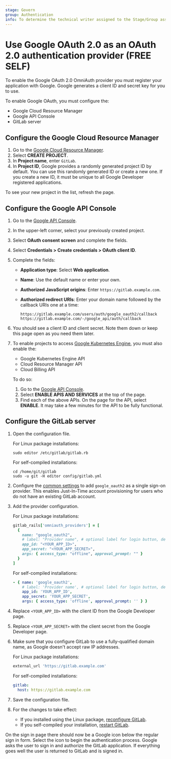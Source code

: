 ```yaml
---
stage: Govern
group: Authentication
info: To determine the technical writer assigned to the Stage/Group associated with this page, see https://handbook.gitlab.com/handbook/product/ux/technical-writing/#assignments
---
```


# Use Google OAuth 2.0 as an OAuth 2.0 authentication provider **(FREE SELF)**

To enable the Google OAuth 2.0 OmniAuth provider you must register your application
with Google. Google generates a client ID and secret key for you to use.

To enable Google OAuth, you must configure the:

- Google Cloud Resource Manager
- Google API Console
- GitLab server

## Configure the Google Cloud Resource Manager

1. Go to the [Google Cloud Resource Manager](https://console.cloud.google.com/cloud-resource-manager).
1. Select **CREATE PROJECT**.
1. In **Project name**, enter `GitLab`.
1. In **Project ID**, Google provides a randomly generated project ID by default.
   You can use this randomly generated ID or create a new one. If you create a new
   ID, it must be unique to all Google Developer registered applications.

To see your new project in the list, refresh the page.

## Configure the Google API Console

1. Go to the [Google API Console](https://console.developers.google.com/apis/dashboard).
1. In the upper-left corner, select your previously created project.
1. Select **OAuth consent screen** and complete the fields.
1. Select **Credentials > Create credentials > OAuth client ID**.
1. Complete the fields:
   - **Application type**: Select **Web application**.
   - **Name**: Use the default name or enter your own.
   - **Authorized JavaScript origins**: Enter `https://gitlab.example.com`.
   - **Authorized redirect URIs**: Enter your domain name followed by the
     callback URIs one at a time:

     ```plaintext
     https://gitlab.example.com/users/auth/google_oauth2/callback
     https://gitlab.example.com/-/google_api/auth/callback
     ```

1. You should see a client ID and client secret. Note them down
   or keep this page open as you need them later.
1. To enable projects to access [Google Kubernetes Engine](../user/infrastructure/clusters/index.md),
   you must also enable the:
   - Google Kubernetes Engine API
   - Cloud Resource Manager API
   - Cloud Billing API

   To do so:

   1. Go to the [Google API Console](https://console.developers.google.com/apis/dashboard).
   1. Select **ENABLE APIS AND SERVICES** at the top of the page.
   1. Find each of the above APIs. On the page for the API, select **ENABLE**.
      It may take a few minutes for the API to be fully functional.

## Configure the GitLab server

1. Open the configuration file.

   For Linux package installations:

   ```shell
   sudo editor /etc/gitlab/gitlab.rb
   ```

   For self-compiled installations:

   ```shell
   cd /home/git/gitlab
   sudo -u git -H editor config/gitlab.yml
   ```

1. Configure the [common settings](omniauth.md#configure-common-settings)
   to add `google_oauth2` as a single sign-on provider. This enables Just-In-Time
   account provisioning for users who do not have an existing GitLab account.
1. Add the provider configuration.

   For Linux package installations:

   ```ruby
   gitlab_rails['omniauth_providers'] = [
     {
       name: "google_oauth2",
       # label: "Provider name", # optional label for login button, defaults to "Google"
       app_id: "<YOUR_APP_ID>",
       app_secret: "<YOUR_APP_SECRET>",
       args: { access_type: "offline", approval_prompt: "" }
     }
   ]
   ```

   For self-compiled installations:

   ```yaml
   - { name: 'google_oauth2',
       # label: 'Provider name', # optional label for login button, defaults to "Google"
       app_id: 'YOUR_APP_ID',
       app_secret: 'YOUR_APP_SECRET',
       args: { access_type: 'offline', approval_prompt: '' } }
   ```

1. Replace `<YOUR_APP_ID>` with the client ID from the Google Developer page.
1. Replace `<YOUR_APP_SECRET>` with the client secret from the Google Developer page.
1. Make sure that you configure GitLab to use a fully-qualified domain name, as
   Google doesn't accept raw IP addresses.

   For Linux package installations:

   ```ruby
   external_url 'https://gitlab.example.com'
   ```

   For self-compiled installations:

   ```yaml
   gitlab:
     host: https://gitlab.example.com
   ```

1. Save the configuration file.
1. For the changes to take effect:
   - If you installed using the Linux package, [reconfigure GitLab](../administration/restart_gitlab.md#reconfigure-a-linux-package-installation).
   - If you self-compiled your installation, [restart GitLab](../administration/restart_gitlab.md#self-compiled-installations).

On the sign in page there should now be a Google icon below the regular sign in
form. Select the icon to begin the authentication process. Google asks the
user to sign in and authorize the GitLab application. If everything goes well
the user is returned to GitLab and is signed in.
